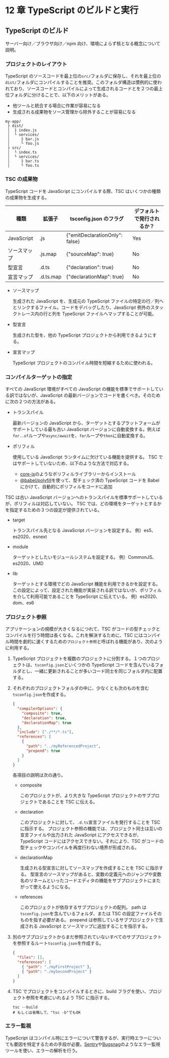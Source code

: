 # 12 章 TypeScript のビルドと実行

## TypeScript のビルド

サーバー向け／ブラウザ向け／npm 向け、環境によらず核となる概念について説明。

### プロジェクトのレイアウト

TypeScript のソースコードを最上位の`src/`フォルダに保存し、それを最上位の`dist/`フォルダにコンパイルすることを推奨。このフォルダ構造は慣例的に使われており、ソースコードとコンパイルによって生成されるコードとを２つの最上位フォルダに分けることで、以下のメリットがある。

- 他ツールと統合する場合に作業が容易になる
- 生成される成果物をソース管理から除外することが容易になる

```text
my-app/
 ├ dist/
 │  ├ index.js
 │  └ services/
 │     ├ bar.js
 │     └ foo.js
 ├ src/
 │  └ index.ts
 │  └ services/
 │     ├ bar.ts
 │     └ foo.ts
```

### TSC の成果物

TypeScript コードを JavaScript にコンパイルする際、TSC はいくつかの種類の成果物を生成する。

| 種類         | 拡張子    | tsconfig.json のフラグ         | デフォルトで発行されるか？ |
| ------------ | --------- | ------------------------------ | -------------------------- |
| JavaScript   | .js       | {"emitDeclarationOnly": false} | Yes                        |
| ソースマップ | .js.map   | {"sourceMap": true}            | No                         |
| 型宣言       | .d.ts     | {"declaration": true}          | No                         |
| 宣言マップ   | .d.ts.map | {"declarationMap": true}       | No                         |

- ソースマップ

  生成された JavaScript を、生成元の TypeScript ファイルの特定の行／列へとリンクするファイル。コードをデバッグしたり、JavaScript 例外のスタックトレース内の行と列を TypeScript ファイルへマップすることが可能。

- 型宣言

  生成された型を、他の TypeScript プロジェクトから利用できるようにする。

- 宣言マップ

  TypeScript プロジェクトのコンパイル時間を短縮するために使われる。

### コンパイルターゲットの指定

すべての JavaScript 環境がすべての JavaScript の機能を標準でサポートしている訳ではないが、JavaScript の最新バージョンでコードを書くべき。そのために次の２つの方法がある。

- トランスパイル

  最新バージョンの JavaScript から、ターゲットとするプラットフォームがサポートしている最も古い JavaScript バージョンに自動変換する。例えば`for..of`ループや`async/await`を、`for`ループや`then`に自動変換する。

- ポリフィル

  使用している JavaScript ランタイムに欠けている機能を提供する。
  TSC ではサポートしていないため、以下のような方法で対応する。

  - [core-js](https://www.npmjs.com/package/core-js)のようなポリフィルライブラリーからインストール
  - [@babel/polyfill](https://babeljs.io/docs/en/babel-polyfill/)を使って、型チェック済の TypeScript コードを Babel にかけて、自動的にポリフィルをコードに追加

TSC は古い JavaScript バージョンへのトランスパイルを標準サポートしているが、ポリフィルは対応していない。
TSC では、どの環境をターゲットとするかを指定するための３つの設定が提供されている。

- target

  トランスパイル先となる JavaScript バージョンを設定する。
  例）es5、es2020、esnext

- module

  ターゲットとしたいモジュールシステムを設定する。
  例）CommonJS、es2020、UMD

- lib

  ターゲットとする環境でどの JavaScript 機能を利用できるかを設定する。この設定によって、設定された機能が実装される訳ではないが、ポリフィルを介して利用可能であることを TypeScript に伝えている。
  例）es2020、dom、es6

### プロジェクト参照

アプリケーションの規模が大きくなるにつれて、TSC がコードの型チェックとコンパイルを行う時間は長くなる。これを解決するために、TSC にはコンパイル時間を劇的に速くするための`プロジェクト参照`と呼ばれる機能があり、次のように利用する。

1. TypeScript プロジェクトを複数のプロジェクトに分割する。１つのプロジェクトは、`tsconfig.json`といくつかの TypeScript コードを含んでいるフォルダとし、一緒に更新されることが多いコード同士を同じフォルダ内に配置する。

2. それぞれのプロジェクトフォルダの中に、少なくとも次のものを含む`tsconfig.json`を作成する。

   ```json
   {
     "compilerOptions": {
       "composite": true,
       "declaration": true,
       "declarationMap": true
     },
     "include": ["./**/*.ts"],
     "references": [
       {
         "path": "../myReferencedProject",
         "prepend": true
       }
     ]
   }
   ```

   各項目の説明は次の通り。

   - composite

     このプロジェクトが、より大きな TypeScript プロジェクトのサブプロジェクトであることを TSC に伝える。

   - declaration

     このプロジェクトに対して、`.d.ts`宣言ファイルを発行することを TSC に指示する。
     プロジェクト参照の機能では、プロジェクト同士は互いの宣言ファイルや出力された JavaScript にアクセスできるが、TypeScript コードにはアクセスできない。それにより、TSC がコードの型チェックやコンパイルを再度行わない境界が形成される。

   - declarationMap

     生成される型宣言に対してソースマップを作成することを TSC に指示する。
     型宣言のソースマップがあると、変数の定義元へのジャンプや変数名のリネームといったコードエディタの機能をサブプロジェクトにまたがって使えるようになる。

   - references

     このプロジェクトが依存するサブプロジェクトの配列。
     path は`tsconfig.json`を含んでいるフォルダ、または TSC の設定ファイルそのものを指す必要がある。
     prepend は参照しているサブプロジェクトで生成される JavaScript とソースマップに追加することを指示する。

3. 別のサブプロジェクトからまだ参照されていないすべてのサブプロジェクトを参照するルート`tsconfig.json`を作成する。

   ```json
   {
     "files": [],
     "references": [
       { "path": "./myFirstProject" },
       { "path": "./mySecondProject" }
     ]
   }
   ```

4. TSC でプロジェクトをコンパイルするときに、build フラグを使い、プロジェクト参照を考慮にいれるよう TSC に指示する。

   ```shell
   tsc --build
   # もしくは省略して、"tsc -b"でもOK
   ```

### エラー監視

TypeScript はコンパイル時にエラーについて警告するが、実行時エラーについても要因を特定するための手段が必要。[Sentry](https://sentry.io)や[Bugsnag](https://www.bugsnag.com/)のようなエラー監視ツールを使い、エラーの解析を行う。
